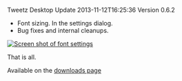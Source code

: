 Tweetz Desktop Update
2013-11-12T16:25:36
Version 0.6.2

  * Font sizing. In the settings dialog.
  * Bug fixes and internal cleanups.

[![Screen shot of font settings](http://mike-ward.net/content/images/blog/Windows-Live-Writer/Tweetz-Desktop-Update_A087/image_thumb_1.png)](http://mike-ward.net/content/images/blog/Windows-Live-Writer/Tweetz-Desktop-Update_A087/image_4.png)

That is all.

Available on the [downloads page](http://mike-ward.net/downloads)
